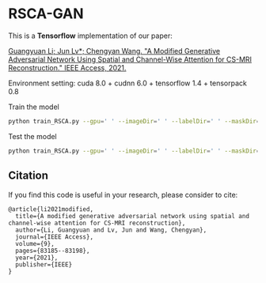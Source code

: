 # RSCA-GAN
This is a **Tensorflow** implementation of our paper:

<a href="https://ieeexplore.ieee.org/abstract/document/9447721">Guangyuan Li; Jun Lv*; Chengyan Wang. "A Modified Generative Adversarial Network Using Spatial and Channel-Wise Attention for CS-MRI Reconstruction." IEEE Access, 2021.</a>

Environment setting: cuda 8.0 + cudnn 6.0 + tensorflow 1.4 + tensorpack 0.8

Train the model
```bash
python train_RSCA.py --gpu=' ' --imageDir=' ' --labelDir=' ' --maskDir=' ' 
```
Test the model
```bash
python train_RSCA.py --gpu=' ' --imageDir=' ' --labelDir=' ' --maskDir=' ' --sample='result/knee_mask_8x/' --load='train_log/knee_mask_8x/max-validation_PSNR_boost_A.data-00000-of-00001'
```

## Citation
If you find this code is useful in your research, please consider to cite:

```
@article{li2021modified,
  title={A modified generative adversarial network using spatial and channel-wise attention for CS-MRI reconstruction},
  author={Li, Guangyuan and Lv, Jun and Wang, Chengyan},
  journal={IEEE Access},
  volume={9},
  pages={83185--83198},
  year={2021},
  publisher={IEEE}
}
```

